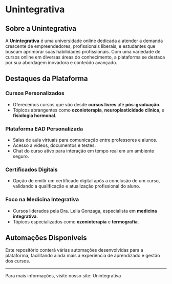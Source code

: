 # Unintegrativa

## Sobre a Unintegrativa

A **Unintegrativa** é uma universidade online dedicada a atender a demanda crescente de empreendedores, profissionais liberais, e estudantes que buscam aprimorar suas habilidades profissionais. Com uma variedade de cursos online em diversas áreas do conhecimento, a plataforma se destaca por sua abordagem inovadora e conteúdo avançado.

## Destaques da Plataforma

### Cursos Personalizados
- Oferecemos cursos que vão desde **cursos livres** até **pós-graduação**.
- Tópicos abrangentes como **ozonioterapia**, **neuroplasticidade clínica**, e **fisiologia hormonal**.

### Plataforma EAD Personalizada
- Salas de aula virtuais para comunicação entre professores e alunos.
- Acesso a vídeos, documentos e testes.
- Chat do curso ativo para interação em tempo real em um ambiente seguro.

### Certificados Digitais
- Opção de emitir um certificado digital após a conclusão de um curso, validando a qualificação e atualização profissional do aluno.

### Foco na Medicina Integrativa
- Cursos liderados pela Dra. Leila Gonzaga, especialista em **medicina integrativa**.
- Tópicos especializados como **ozonioterapia** e **termografia**.

## Automações Disponíveis

Este repositório conterá várias automações desenvolvidas para a plataforma, facilitando ainda mais a experiência de aprendizado e gestão dos cursos.

---

Para mais informações, visite nosso site: Unintegrativa
